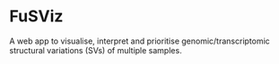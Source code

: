 # FuSViz
A web app to visualise, interpret and prioritise genomic/transcriptomic structural variations (SVs) of multiple samples.
